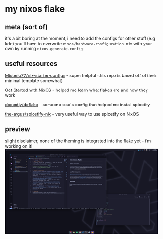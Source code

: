 # my nixos flake
## meta (sort of)
it's a bit boring at the moment, i need to add the configs for other stuff (e.g kde)
you'll have to overwrite `nixos/hardware-configuration.nix` with your own by running `nixos-generate-config`

## useful resources
[Misterio77/nix-starter-configs](https://github.com/Misterio77/nix-starter-configs) - super helpful (this repo is based off of their minimal template somewhat)

[Get Started with NixOS](https://nixos-and-flakes.thiscute.world/nixos-with-flakes/get-started-with-nixos) - helped me learn what flakes are and how they work

[dxcently/dxflake](https://github.com/dxcently/dxflake) - someone else's config that helped me install spicetify

[the-argus/spicetify-nix](https://github.com/the-argus/spicetify-nix) - very useful way to use spicetify on NixOS


## preview
slight disclaimer, none of the theming is integrated into the flake yet - i'm working on it!
![](preview.png)

